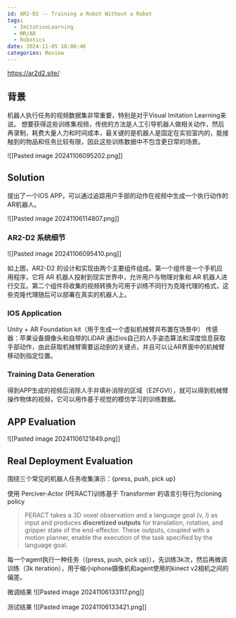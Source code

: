 ```yaml
---
id: AR2-D2 -- Training a Robot Without a Robot
tags:
  - ImitationLearning
  - MR/AR
  - Robotics
date: 2024-11-05 18:06:46
categories: Review
---
```

https://ar2d2.site/

## 背景
机器人执行任务的视频数据集非常重要，特别是对于Visual Imitation Learning来说。
想要获得这些训练集视频，传统的方法是人工引导机器人做相关动作，然后再录制，耗费大量人力和时间成本，最关键的是机器人是固定在实验室内的，能接触到的物品和任务比较有限，因此这些训练数据中不包含更日常的场景。

![[Pasted image 20241106095202.png]]


## Solution
提出了一个IOS APP，可以通过追踪用户手部的动作在视频中生成一个执行动作的AR机器人。

![[Pasted image 20241106114807.png]]

### AR2-D2 系统细节

![[Pasted image 20241106095410.png]]

如上图，AR2-D2 的设计和实现由两个主要组件组成。第一个组件是一个手机应用程序，它将 AR 机器人投射到现实世界中，允许用户与物理对象和 AR 机器人进行交互。第二个组件将收集的视频转换为可用于训练不同行为克隆代理的格式，这些克隆代理随后可以部署在真实的机器人上。
### IOS Application
Unity + AR Foundation kit（用于生成一个虚拟机械臂并布置在场景中）
传感器：苹果设备摄像头和自带的LiDAR
通过ios自己的人手姿态算法和深度信息获取手部动作，由此获取机械臂需要运动到的关键点，并且可以让AR界面中的机械臂移动到指定位置。

### Training Data Generation
得到APP生成的视频后消除人手并填补消除的区域（E2FGVI），就可以得到机械臂操作物体的视频，它可以用作基于视觉的模仿学习的训练数据。

## APP Evaluation

![[Pasted image 20241106121849.png]]

## Real Deployment Evaluation
围绕三个常见的机器人任务收集演示：{press, push, pick up}

使用 Perciver-Actor (PERACT)训练基于 Transformer 的语言引导行为cloning policy
> PERACT takes a 3D voxel observation and a language goal (v, l) as input and produces **discretized outputs** for translation, rotation, and gripper state of the end-effector. These outputs, coupled with a motion planner, enable the execution of the task specified by the language goal.

每一个agent执行一种任务（{press, push, pick up}），先训练3k次，然后再微调训练（3k iteration），用于缩小iphone摄像机和agent使用的kinect v2相机之间的偏差。

微调结果
![[Pasted image 20241106133117.png]]

测试结果
![[Pasted image 20241106133421.png]]
